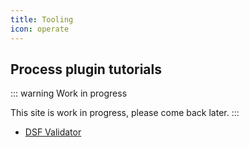 ```yaml
---
title: Tooling
icon: operate
---
```


## Process plugin tutorials
::: warning Work in progress

This site is work in progress, please come back later.
:::
- [DSF Validator](validator.md)